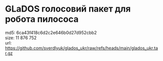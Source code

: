 # GLaDOS голосовий пакет для робота пилососа

md5: 6ca43f418c6d2c2e646b0d27d952cbb2 \
size: 11 876 752 \
url: https://github.com/sverdlyuk/glados_ukr/raw/refs/heads/main/glados_ukr.tar.gz
